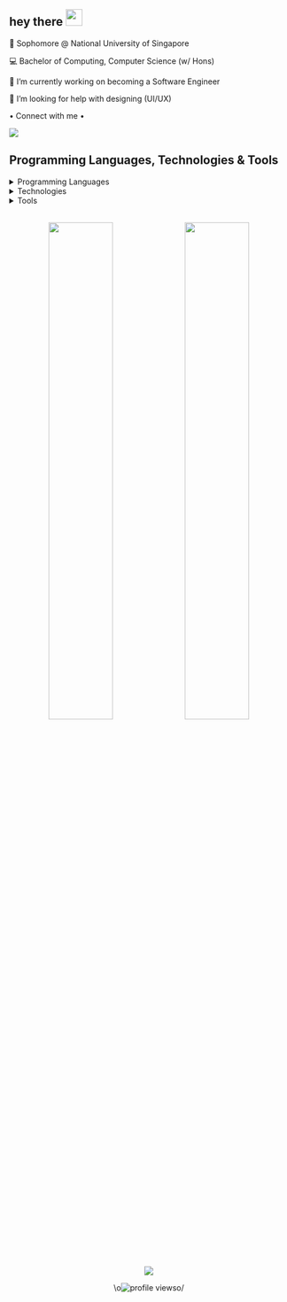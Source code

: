 ## hey there <img src="https://raw.githubusercontent.com/MartinHeinz/MartinHeinz/master/wave.gif" width="30px">

:notebook_with_decorative_cover: Sophomore @ National University of Singapore

:computer: Bachelor of Computing, Computer Science (w/ Hons)

🔭 I’m currently working on becoming a Software Engineer

🤔 I’m looking for help with designing (UI/UX)

<p>• Connect with me •</p>
<a href="https://www.linkedin.com/in/dominic-lim1/">
  <img src="https://img.shields.io/badge/LinkedIn-0077B5?style=for-the-badge&logo=linkedin&logoColor=white" />
</a>

## Programming Languages, Technologies & Tools
<div>
  <details>
    <summary>Programming Languages</summary>
    <br />
    <div align="center">
      <img src="https://img.shields.io/badge/JavaScript-323330?style=for-the-badge&logo=javascript&logoColor=F7DF1E" />
      <img src="https://img.shields.io/badge/Java-ED8B00?style=for-the-badge&logo=java&logoColor=white" />
      <img src="https://img.shields.io/badge/HTML5-E34F26?style=for-the-badge&logo=html5&logoColor=white" />
      <img src="https://img.shields.io/badge/CSS3-1572B6?style=for-the-badge&logo=css3&logoColor=white" />
      <img src="https://img.shields.io/badge/C%23-239120?style=for-the-badge&logo=c-sharp&logoColor=white" />
      <img src="https://img.shields.io/badge/C-00599C?style=for-the-badge&logo=c&logoColor=white" />
      <img src="https://img.shields.io/badge/Python-FFD43B?style=for-the-badge&logo=python&logoColor=darkgreen" />
    </div>
  </details>
  <details>
    <summary>Technologies</summary>
    <br />
    <div align="center">
      <img src="https://img.shields.io/badge/React-20232A?style=for-the-badge&logo=react&logoColor=61DAFB" />
      <img src="https://img.shields.io/badge/React_Native-20232A?style=for-the-badge&logo=react&logoColor=61DAFB" />
      <img src="https://img.shields.io/badge/Redux-593D88?style=for-the-badge&logo=redux&logoColor=white" />
      <img src="https://img.shields.io/badge/Node.js-339933?style=for-the-badge&logo=nodedotjs&logoColor=white" />
      <img src="https://img.shields.io/badge/Express.js-000000?style=for-the-badge&logo=express&logoColor=white" />
      <img src="https://img.shields.io/badge/Expo-1B1F23?style=for-the-badge&logo=expo&logoColor=white" />
      <img src="https://img.shields.io/badge/firebase-ffca28?style=for-the-badge&logo=firebase&logoColor=black" />
      <img src="https://img.shields.io/badge/Bootstrap-563D7C?style=for-the-badge&logo=bootstrap&logoColor=white" />
      <img src="https://img.shields.io/badge/jQuery-0769AD?style=for-the-badge&logo=jquery&logoColor=white" />
      <img src="https://img.shields.io/badge/.NET-512BD4?style=for-the-badge&logo=dotnet&logoColor=white" />
      <img src="https://img.shields.io/badge/Postman-FF6C37?style=for-the-badge&logo=Postman&logoColor=white" />
      <img src="https://img.shields.io/badge/Heroku-430098?style=for-the-badge&logo=heroku&logoColor=white" />
      <img src="https://img.shields.io/badge/MySQL-005C84?style=for-the-badge&logo=mysql&logoColor=white" />
      <img src="https://img.shields.io/badge/MongoDB-white?style=for-the-badge&logo=mongodb&logoColor=4EA94B" />
    </div>
  </details>
  <details>
    <summary>Tools</summary>
    <br />
    <div align="center">
      <img src="https://img.shields.io/badge/Visual_Studio_Code-0078D4?style=for-the-badge&logo=visual%20studio%20code&logoColor=white" />
      <img src="https://img.shields.io/badge/VIM-%2311AB00.svg?&style=for-the-badge&logo=vim&logoColor=white" />
      <img src="https://img.shields.io/badge/Atom-66595C?style=for-the-badge&logo=Atom&logoColor=white" />
      <img src="https://img.shields.io/badge/Eclipse-2C2255?style=for-the-badge&logo=eclipse&logoColor=white" />
      <img src="https://img.shields.io/badge/Android_Studio-3DDC84?style=for-the-badge&logo=android-studio&logoColor=white" />
      <img src="https://img.shields.io/badge/Visual_Studio-5C2D91?style=for-the-badge&logo=visual%20studio&logoColor=white" />
      <img src="https://img.shields.io/badge/Notepad++-90E59A.svg?style=for-the-badge&logo=notepad%2B%2B&logoColor=black" />
    </div>
  </details>
<div>

<br />

<!-- ```javascript
const dominic = {
    programming_languages: [
        'JavaScript', 'Java', 'HTML5/CSS3', 'SQL',
        'C#', 'C', 'Python', 'VBA',
        'Swift', 'Lua'
    ],
    technologies: {
        frameworks_libs: [
            'ReactJS', 'Redux', 'React Native', 'Expo', 'Node.js', 'Express'
            'ArcGIS', 'Bootstrap', 'jQuery',
            'GraphQL', 'Heroku', 'Adonis.js', 'ASP.NET'
        ],
        databases: [
            'MongoDB', 'Firebase Firestore', 'Firebase RealtimeDB'
        ],
        version_control: [
            'Git', 'BitBucket'
        ],
        testing: [
            'Postman', 'Jest'
        ]
    },
    software: [
        'VSCode', 'Vim', 'Git CLI', 'MySQL', 'Eclipse',
        'Android Studio', 'Visual Studio', 'Atom', 'Notepad++', 'Microsoft Office'
    ]
}
```

<p>
    <img alt="JavaScript" src="https://img.shields.io/badge/-JavaScript-45b8d8?style=flat-square&logo=javascript&logoColor=white" />
    <img alt="React" src="https://img.shields.io/badge/-React-45b8d8?style=flat-square&logo=react&logoColor=white" />
    <img alt="Heroku" src="https://img.shields.io/badge/-Heroku-430098?style=flat-square&logo=heroku&logoColor=white" />
    <img alt="redux" src="https://img.shields.io/badge/-Redux-764ABC?style=flat-square&logo=redux&logoColor=white" />
    <img alt="GraphQL" src="https://img.shields.io/badge/-GraphQL-E10098?style=flat-square&logo=graphql&logoColor=white" />
    <img alt="git" src="https://img.shields.io/badge/-Git-F05032?style=flat-square&logo=git&logoColor=white" />
    <img alt="npm" src="https://img.shields.io/badge/-NPM-CB3837?style=flat-square&logo=npm&logoColor=white" />
    <img alt="html5" src="https://img.shields.io/badge/-HTML5-E34F26?style=flat-square&logo=html5&logoColor=white" />
    <img alt="MongoDB" src="https://img.shields.io/badge/-MongoDB-13aa52?style=flat-square&logo=mongodb&logoColor=white" />
    <img alt="Nodejs" src="https://img.shields.io/badge/-Nodejs-43853d?style=flat-square&logo=Node.js&logoColor=white" />
</p> -->
<!-- ![](https://img.shields.io/badge/Code-JavaScript-informational?style=flat&logo=javascript&logoColor=white&color=0366d6)
![](https://img.shields.io/badge/Code-Java-informational?style=flat&logo=java&logoColor=white&color=0366d6)
![](https://img.shields.io/badge/Code-Python-informational?style=flat&logo=python&logoColor=white&color=0366d6)
![](https://img.shields.io/badge/Code-C-informational?style=flat&logo=c&logoColor=white&color=0366d6)
![](https://img.shields.io/badge/Editor-VSCode-informational?style=flat&logo=visual-studio-code&logoColor=white&color=0366d6)
![](https://img.shields.io/badge/Editor-Vim-informational?style=flat&logo=vim&logoColor=white&color=0366d6)
![](https://img.shields.io/badge/IDE-Eclipse-informational?style=flat&logo=eclipse&logoColor=white&color=0366d6)
![](https://img.shields.io/badge/IDE-AndroidStudio-informational?style=flat&logo=android-studio&logoColor=white&color=0366d6) -->

<p align="center">
  <img width="48%" src="https://github-readme-stats.vercel.app/api?username=domlimm&show_icons=true&theme=tokyonight&count_private=true" />
  <img width="48%" src="https://github-readme-streak-stats.herokuapp.com/?user=domlimm&theme=tokyonight" />
</p>

<p align="center">
  <img src="https://github-readme-stats.vercel.app/api/top-langs/?username=domlimm&show_owner=true&show_icons=true&theme=tokyonight&count_private=true&layout=compact" />
</p>

<p align="center">
  \o<img src="https://gpvc.arturio.dev/domlimm" alt="profile views">o/
</p>

<!--## 🧑🏻‍ Other Me's
<p align="center">
<a href = https://github.com/domsterthebot><img src='https://img.icons8.com/color/2x/github--v1.png' alt='github' height='40'></a>
<a href = ><img src='https://img.icons8.com/color/2x/linkedin.png' alt='linkedin' height='40'></a>-->

<!--## Status
![](https://img.shields.io/badge/still-updating-brightgreen?style=for-the-badge)-->


<!--
**domsterthebot/domsterthebot** is a ✨ _special_ ✨ repository because its `README.md` (this file) appears on your GitHub profile.

Here are some ideas to get you started:

- 🔭 I’m currently working on ...
- 🌱 I’m currently learning ...
- 👯 I’m looking to collaborate on ...
- 🤔 I’m looking for help with ...
- 💬 Ask me about ...
- 📫 How to reach me: ...
- 😄 Pronouns: ...
- ⚡ Fun fact: ...
-->
